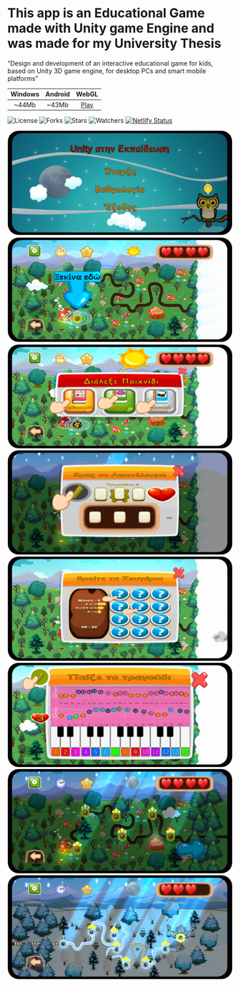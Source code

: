 # This app is an Educational Game made with Unity game Engine and was made for my University Thesis

“Design and development of an interactive educational game for kids, based on Unity 3D game engine,
for desktop PCs and smart mobile platforms”

**Windows** | **Android** | **WebGL**
:--------:  | :--------:  | :--------:
  ~44Mb     |   ~43Mb     |  [Play](https://romposthesis.netlify.app/)

![License](https://img.shields.io/github/license/Rompos/Thesis)
![Forks](https://img.shields.io/github/forks/Rompos/Thesis)
![Stars](https://img.shields.io/github/stars/Rompos/Thesis)
![Watchers](https://img.shields.io/github/watchers/Rompos/Thesis)
[![Netlify Status](https://api.netlify.com/api/v1/badges/14046616-13c6-431a-be71-ee0e70cad899/deploy-status)](https://app.netlify.com/sites/romposthesis/deploys)

![Intro](Images/Intro.png)
![FirstLevel](Images/FirstLevel.png)
![MiniGames](Images/mini_games.png)
![Math](Images/maths.png)
![Memory](Images/memory.png)
![Music](Images/music.png)
![NightLevel1](Images/night.png)
![NightLevel2](Images/night2.png)


